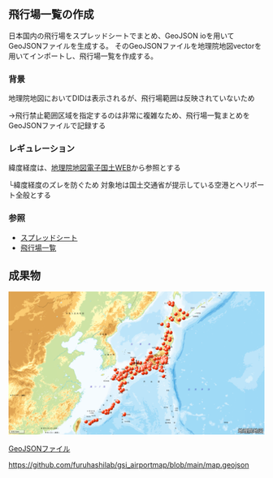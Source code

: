 ## 飛行場一覧の作成
日本国内の飛行場をスプレッドシートでまとめ、GeoJSON ioを用いてGeoJSONファイルを生成する。
そのGeoJSONファイルを地理院地図vectorを用いてインポートし、飛行場一覧を作成する。

### 背景
地理院地図においてDIDは表示されるが、飛行場範囲は反映されていないため

→飛行禁止範囲区域を指定するのは非常に複雑なため、飛行場一覧まとめをGeoJSONファイルで記録する

### レギュレーション
緯度経度は、[地理院地図電子国土WEB](https://maps.gsi.go.jp/#5/35.478565/133.923340/&base=std&ls=std&disp=1&vs=c1j0h0k0l0u0t0z0r0s0m0f1)から参照とする

└緯度経度のズレを防ぐため
対象地は国土交通省が提示している空港とヘリポート全般とする

### 参照
* [スプレッドシート](https://docs.google.com/spreadsheets/d/1_FmYhHCpE0Rr_SXBGBOUYrPH_LQg79eK37jVMataZUg/edit#gid=0)
* [飛行場一覧](https://www.mlit.go.jp/koku/15_bf_000310.html)

## 成果物

<img width="1440" alt="map2d" src="https://github.com/furuhashilab/gsi_airportmap/blob/main/photos.png?raw=true">

[GeoJSONファイル](https://github.com/furuhashilab/gsi_airportmap/blob/main/datas)

https://github.com/furuhashilab/gsi_airportmap/blob/main/map.geojson
